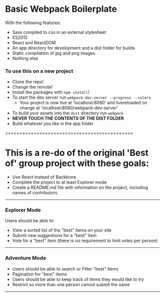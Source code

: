 # Basic Webpack Boilerplate

With the following features:

* Sass compiled to css in an external stylesheet
* ES2015
* React and ReactDOM
* An app directory for development and a dist folder for builds
* Static compilation of jpg and png images
* Nothing else

### To use this on a new project
* Clone the repo!
* Change the remote!
* Install the packages with `npm install`!
* To start the dev server run `webpack-dev-server --progress --colors`
  * Your project is now live at 'localhost:8080' and livereloaded on change at 'localhost:8080/webpack-dev-server'
* To build your assets into the `dist` directory run `webpack`
* **NEVER TOUCH THE CONTENTS OF THE DIST FOLDER**
* Build whatever you like in the app folder

=============================================
# This is a re-do of the original 'Best of' group project with these goals:

* Use React instead of Backbone
* Complete the project to at least Explorer mode 
* Create a README.md file with information on the project, including names of contributors.  

-----------------
### Explorer Mode

Users should be able to:

* View a sorted list of the "best" items on your site
* Submit new suggestions for a "best" item
* Vote for a "best" item (there is no requirement to limit votes per person)

----------------------------------------------
### Adventure Mode

* Users should be able to search or Filter "best" items
* Pagination for "best" items
* Users should be able to keep track of items they would like to try
* Restrict so more than one person cannot submit the same 

----------------------------------------------
